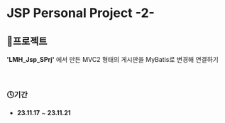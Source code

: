# JSP Personal Project -2-

## 💾프로젝트

**'LMH_Jsp_SPrj'** 에서 만든 MVC2 형태의 게시판을 MyBatis로 변경해 연결하기 
<br><br><br>

### 🕓기간

- **23.11.17** ~ **23.11.21** <br><br><br>

